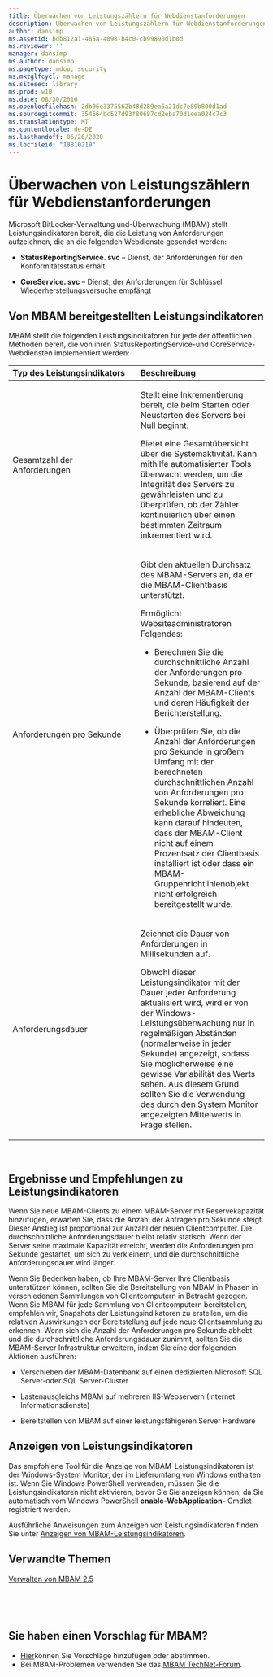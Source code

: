 ```yaml
---
title: Überwachen von Leistungszählern für Webdienstanforderungen
description: Überwachen von Leistungszählern für Webdienstanforderungen
author: dansimp
ms.assetid: bdb812a1-465a-4098-b4c0-cb99890d1b0d
ms.reviewer: ''
manager: dansimp
ms.author: dansimp
ms.pagetype: mdop, security
ms.mktglfcycl: manage
ms.sitesec: library
ms.prod: w10
ms.date: 08/30/2016
ms.openlocfilehash: 2db96e3375562b48d289ea5a21dc7e89b800d1ad
ms.sourcegitcommit: 354664bc527d93f80687cd2eba70d1eea024c7c3
ms.translationtype: MT
ms.contentlocale: de-DE
ms.lasthandoff: 06/26/2020
ms.locfileid: "10810219"
---
```

# Überwachen von Leistungszählern für Webdienstanforderungen


Microsoft BitLocker-Verwaltung und-Überwachung (MBAM) stellt Leistungsindikatoren bereit, die die Leistung von Anforderungen aufzeichnen, die an die folgenden Webdienste gesendet werden:

-   **StatusReportingService. svc** – Dienst, der Anforderungen für den Konformitätsstatus erhält

-   **CoreService. svc** – Dienst, der Anforderungen für Schlüssel Wiederherstellungsversuche empfängt

## Von MBAM bereitgestellten Leistungsindikatoren


MBAM stellt die folgenden Leistungsindikatoren für jede der öffentlichen Methoden bereit, die von ihren StatusReportingService-und CoreService-Webdiensten implementiert werden:

<table>
<colgroup>
<col width="50%" />
<col width="50%" />
</colgroup>
<thead>
<tr class="header">
<th align="left">Typ des Leistungsindikators</th>
<th align="left">Beschreibung</th>
</tr>
</thead>
<tbody>
<tr class="odd">
<td align="left"><p>Gesamtzahl der Anforderungen</p></td>
<td align="left"><p>Stellt eine Inkrementierung bereit, die beim Starten oder Neustarten des Servers bei Null beginnt.</p>
<p>Bietet eine Gesamtübersicht über die Systemaktivität. Kann mithilfe automatisierter Tools überwacht werden, um die Integrität des Servers zu gewährleisten und zu überprüfen, ob der Zähler kontinuierlich über einen bestimmten Zeitraum inkrementiert wird.</p></td>
</tr>
<tr class="even">
<td align="left"><p>Anforderungen pro Sekunde</p></td>
<td align="left"><p>Gibt den aktuellen Durchsatz des MBAM-Servers an, da er die MBAM-Clientbasis unterstützt.</p>
<p>Ermöglicht Websiteadministratoren Folgendes:</p>
<ul>
<li><p>Berechnen Sie die durchschnittliche Anzahl der Anforderungen pro Sekunde, basierend auf der Anzahl der MBAM-Clients und deren Häufigkeit der Berichterstellung.</p></li>
<li><p>Überprüfen Sie, ob die Anzahl der Anforderungen pro Sekunde in großem Umfang mit der berechneten durchschnittlichen Anzahl von Anforderungen pro Sekunde korreliert. Eine erhebliche Abweichung kann darauf hindeuten, dass der MBAM-Client nicht auf einem Prozentsatz der Clientbasis installiert ist oder dass ein MBAM-Gruppenrichtlinienobjekt nicht erfolgreich bereitgestellt wurde.</p></li>
</ul></td>
</tr>
<tr class="odd">
<td align="left"><p>Anforderungsdauer</p></td>
<td align="left"><p>Zeichnet die Dauer von Anforderungen in Millisekunden auf.</p>
<p>Obwohl dieser Leistungsindikator mit der Dauer jeder Anforderung aktualisiert wird, wird er von der Windows-Leistungsüberwachung nur in regelmäßigen Abständen (normalerweise in jeder Sekunde) angezeigt, sodass Sie möglicherweise eine gewisse Variabilität des Werts sehen. Aus diesem Grund sollten Sie die Verwendung des durch den System Monitor angezeigten Mittelwerts in Frage stellen.</p></td>
</tr>
</tbody>
</table>

 

## Ergebnisse und Empfehlungen zu Leistungsindikatoren


Wenn Sie neue MBAM-Clients zu einem MBAM-Server mit Reservekapazität hinzufügen, erwarten Sie, dass die Anzahl der Anfragen pro Sekunde steigt. Dieser Anstieg ist proportional zur Anzahl der neuen Clientcomputer. Die durchschnittliche Anforderungsdauer bleibt relativ statisch. Wenn der Server seine maximale Kapazität erreicht, werden die Anforderungen pro Sekunde gestartet, um sich zu verkleinern, und die durchschnittliche Anforderungsdauer wird länger.

Wenn Sie Bedenken haben, ob Ihre MBAM-Server Ihre Clientbasis unterstützen können, sollten Sie die Bereitstellung von MBAM in Phasen in verschiedenen Sammlungen von Clientcomputern in Betracht gezogen. Wenn Sie MBAM für jede Sammlung von Clientcomputern bereitstellen, empfehlen wir, Snapshots der Leistungsindikatoren zu erstellen, um die relativen Auswirkungen der Bereitstellung auf jede neue Clientsammlung zu erkennen. Wenn sich die Anzahl der Anforderungen pro Sekunde abhebt und die durchschnittliche Anforderungsdauer zunimmt, sollten Sie die MBAM-Server Infrastruktur erweitern, indem Sie eine der folgenden Aktionen ausführen:

-   Verschieben der MBAM-Datenbank auf einen dedizierten Microsoft SQL Server-oder SQL Server-Cluster

-   Lastenausgleichs MBAM auf mehreren IIS-Webservern (Internet Informationsdienste)

-   Bereitstellen von MBAM auf einer leistungsfähigeren Server Hardware

## Anzeigen von Leistungsindikatoren


Das empfohlene Tool für die Anzeige von MBAM-Leistungsindikatoren ist der Windows-System Monitor, der im Lieferumfang von Windows enthalten ist. Wenn Sie Windows PowerShell verwenden, müssen Sie die Leistungsindikatoren nicht aktivieren, bevor Sie Sie anzeigen können, da Sie automatisch vom Windows PowerShell **enable-WebApplication-** Cmdlet registriert werden.

Ausführliche Anweisungen zum Anzeigen von Leistungsindikatoren finden Sie unter [Anzeigen von MBAM-Leistungsindikatoren](https://go.microsoft.com/fwlink/?LinkId=393457).



## Verwandte Themen


[Verwalten von MBAM 2.5](maintaining-mbam-25.md)

 

 


## Sie haben einen Vorschlag für MBAM?
- [Hier](http://mbam.uservoice.com/forums/268571-microsoft-bitlocker-administration-and-monitoring)können Sie Vorschläge hinzufügen oder abstimmen. 
- Bei MBAM-Problemen verwenden Sie das [MBAM TechNet-Forum](https://social.technet.microsoft.com/Forums/home?forum=mdopmbam).


